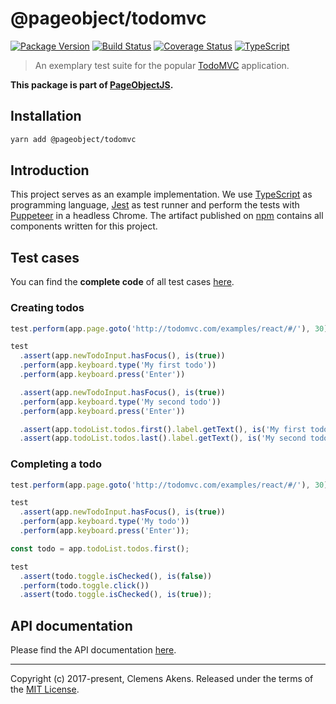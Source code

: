 # @pageobject/todomvc

[![Package Version][badge-npm-image]][badge-npm-link]
[![Build Status][badge-travis-image]][badge-travis-link]
[![Coverage Status][badge-coveralls-image]][badge-coveralls-link]
[![TypeScript][badge-typescript-image]][badge-typescript-link]

> An exemplary test suite for the popular [TodoMVC][external-todomvc] application.

**This package is part of [PageObjectJS][internal-homepage].**

## Installation

```sh
yarn add @pageobject/todomvc
```

## Introduction

This project serves as an example implementation. We use [TypeScript][external-typescript] as programming language, [Jest][external-jest] as test runner and perform the tests with [Puppeteer][external-puppeteer] in a headless Chrome. The artifact published on [npm][external-npm] contains all components written for this project.

## Test cases

You can find the **complete code** of all test cases [here](https://github.com/clebert/pageobject/blob/master/@pageobject/todomvc/src/tests/).

### Creating todos

```js
test.perform(app.page.goto('http://todomvc.com/examples/react/#/'), 30);

test
  .assert(app.newTodoInput.hasFocus(), is(true))
  .perform(app.keyboard.type('My first todo'))
  .perform(app.keyboard.press('Enter'))

  .assert(app.newTodoInput.hasFocus(), is(true))
  .perform(app.keyboard.type('My second todo'))
  .perform(app.keyboard.press('Enter'))

  .assert(app.todoList.todos.first().label.getText(), is('My first todo'))
  .assert(app.todoList.todos.last().label.getText(), is('My second todo'));
```

### Completing a todo

```js
test.perform(app.page.goto('http://todomvc.com/examples/react/#/'), 30);

test
  .assert(app.newTodoInput.hasFocus(), is(true))
  .perform(app.keyboard.type('My todo'))
  .perform(app.keyboard.press('Enter'));

const todo = app.todoList.todos.first();

test
  .assert(todo.toggle.isChecked(), is(false))
  .perform(todo.toggle.click())
  .assert(todo.toggle.isChecked(), is(true));
```

## API documentation

Please find the API documentation [here][internal-api-todomvc].

---

Copyright (c) 2017-present, Clemens Akens. Released under the terms of the [MIT License][internal-license].

[badge-coveralls-image]: https://coveralls.io/repos/github/clebert/pageobject/badge.svg?branch=master
[badge-coveralls-link]: https://coveralls.io/github/clebert/pageobject?branch=master
[badge-npm-image]: https://img.shields.io/npm/v/@pageobject/todomvc.svg
[badge-npm-link]: https://yarnpkg.com/en/package/@pageobject/todomvc
[badge-travis-image]: https://travis-ci.org/clebert/pageobject.svg?branch=master
[badge-travis-link]: https://travis-ci.org/clebert/pageobject
[badge-typescript-image]: https://img.shields.io/badge/TypeScript-ready-blue.svg
[badge-typescript-link]: https://www.typescriptlang.org/
[external-jest]: https://facebook.github.io/jest/
[external-npm]: https://www.npmjs.com/
[external-puppeteer]: https://github.com/GoogleChrome/puppeteer
[external-todomvc]: http://todomvc.com/
[external-typescript]: https://www.typescriptlang.org/
[internal-api-todomvc]: https://pageobject.js.org/api/todomvc/
[internal-homepage]: https://pageobject.js.org/
[internal-license]: https://github.com/clebert/pageobject/blob/master/LICENSE
